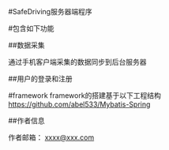 #SafeDriving服务器端程序

#包含如下功能

##数据采集

通过手机客户端采集的数据同步到后台服务器

##用户的登录和注册

#framework
framework的搭建基于以下工程结构
https://github.com/abel533/Mybatis-Spring


##作者信息

作者邮箱： xxxx@xxx.com

